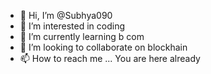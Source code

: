 - 👋 Hi, I’m @Subhya090
- 👀 I’m interested in coding
- 🌱 I’m currently learning b com
- 💞️ I’m looking to collaborate on blockhain
- 📫 How to reach me ... You are here already

<!---
Subhya090/Subhya090 is a ✨ special ✨ repository because its `README.md` (this file) appears on your GitHub profile.
You can click the Preview link to take a look at your changes.
--->

